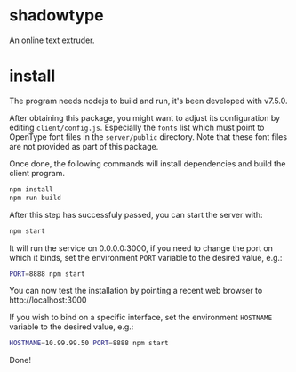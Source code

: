 # shadowtype
An online text extruder.

# install

The program needs nodejs to build and run, it's been developed with v7.5.0.

After obtaining this package, you might want to adjust its configuration by editing ```client/config.js```. Especially the ```fonts``` list which must point to OpenType font files in the ```server/public``` directory. Note that these font files are not provided as part of this package.

Once done, the following commands will install dependencies and build the client program.

```bash
npm install
npm run build
```

After this step has successfuly passed, you can start the server with:

```bash
npm start
```

It will run the service on 0.0.0.0:3000, if you need to change the port on which it binds, set the environment ```PORT``` variable to the desired value, e.g.:


```bash
PORT=8888 npm start
```

You can now test the installation by pointing a recent web browser to http://localhost:3000



If you wish to bind on a specific interface, set the environment ```HOSTNAME``` variable to the desired value, e.g.:


```bash
HOSTNAME=10.99.99.50 PORT=8888 npm start
```


Done!